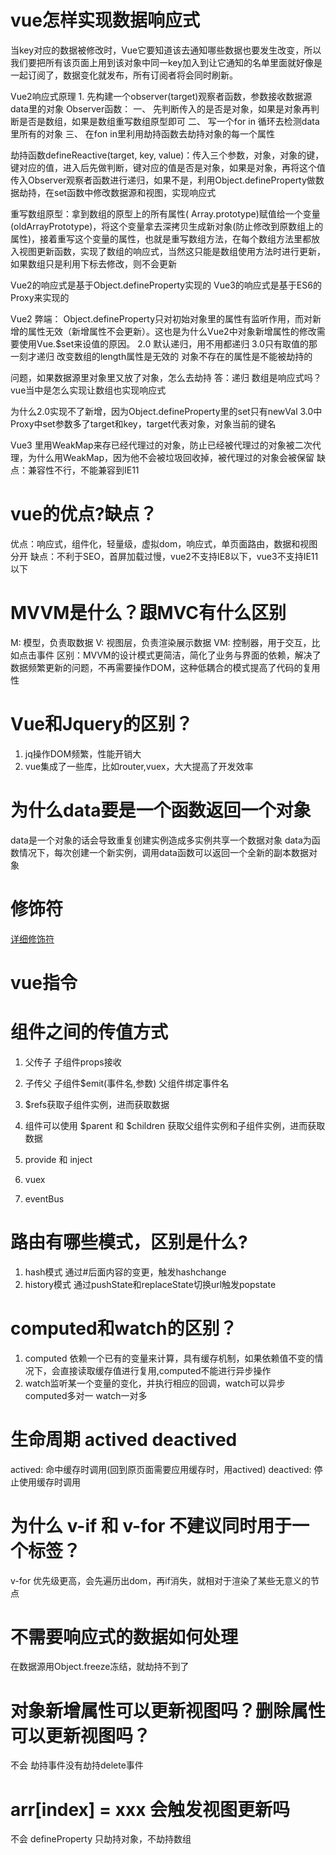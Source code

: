 # vue怎样实现数据响应式
当key对应的数据被修改时，Vue它要知道该去通知哪些数据也要发生改变，所以我们要把所有该页面上用到该对象中同一key加入到让它通知的名单里面就好像是一起订阅了，数据变化就发布，所有订阅者将会同时刷新。

Vue2响应式原理
	1. 先构建一个observer(target)观察者函数，参数接收数据源data里的对象
Observer函数：
一、 先判断传入的是否是对象，如果是对象再判断是否是数组，如果是数组重写数组原型即可
二、 写一个for in 循环去检测data里所有的对象 
三、 在fon in里利用劫持函数去劫持对象的每一个属性

劫持函数defineReactive(target, key, value)：传入三个参数，对象，对象的键，键对应的值，进入后先做判断，键对应的值是否是对象，如果是对象，再将这个值传入Observer观察者函数进行递归，如果不是，利用Object.defineProperty做数据劫持，在set函数中修改数据源和视图，实现响应式

重写数组原型：拿到数组的原型上的所有属性( Array.prototype)赋值给一个变量(oldArrayPrototype)，将这个变量拿去深拷贝生成新对象(防止修改到原数组上的属性)，接着重写这个变量的属性，也就是重写数组方法，在每个数组方法里都放入视图更新函数，实现了数组的响应式，当然这只能是数组使用方法时进行更新，如果数组只是利用下标去修改，则不会更新


Vue2的响应式是基于Object.defineProperty实现的
Vue3的响应式是基于ES6的Proxy来实现的

Vue2 弊端：
Object.defineProperty只对初始对象里的属性有监听作用，而对新增的属性无效（新增属性不会更新）。这也是为什么Vue2中对象新增属性的修改需要使用Vue.$set来设值的原因。
 2.0 默认递归，用不用都递归 3.0只有取值的那一刻才递归
改变数组的length属性是无效的
对象不存在的属性是不能被劫持的



问题，如果数据源里对象里又放了对象，怎么去劫持
答：递归
数组是响应式吗？vue当中是怎么实现让数组也实现响应式

为什么2.0实现不了新增，因为Object.defineProperty里的set只有newVal
3.0中Proxy中set参数多了target和key，target代表对象，对象当前的键名

Vue3 里用WeakMap来存已经代理过的对象，防止已经被代理过的对象被二次代理，为什么用WeakMap，因为他不会被垃圾回收掉，被代理过的对象会被保留
缺点：兼容性不行，不能兼容到IE11 

# vue的优点?缺点？
优点：响应式，组件化，轻量级，虚拟dom，响应式，单页面路由，数据和视图分开
缺点：不利于SEO，首屏加载过慢，vue2不支持IE8以下，vue3不支持IE11以下

# MVVM是什么？跟MVC有什么区别
M: 模型，负责取数据
V: 视图层，负责渲染展示数据
VM: 控制器，用于交互，比如点击事件
区别：MVVM的设计模式更简洁，简化了业务与界面的依赖，解决了数据频繁更新的问题，不再需要操作DOM，这种低耦合的模式提高了代码的复用性

# Vue和Jquery的区别？
1. jq操作DOM频繁，性能开销大
2. vue集成了一些库，比如router,vuex，大大提高了开发效率

# 为什么data要是一个函数返回一个对象
data是一个对象的话会导致重复创建实例造成多实例共享一个数据对象
data为函数情况下，每次创建一个新实例，调用data函数可以返回一个全新的副本数据对象

# 修饰符
[详细修饰符]((https://juejin.cn/post/6844903774700453901#comment))

# vue指令

# 组件之间的传值方式
1. 父传子
  子组件props接收

2. 子传父
   子组件$emit(事件名,参数) 父组件绑定事件名
3. $refs获取子组件实例，进而获取数据
4. 组件可以使用 $parent 和 $children 获取父组件实例和子组件实例，进而获取数据
5. provide 和 inject 
6. vuex
7. eventBus

# 路由有哪些模式，区别是什么?
1. hash模式
   通过#后面内容的变更，触发hashchange
2. history模式
   通过pushState和replaceState切换url触发popstate

# computed和watch的区别？
1. computed 依赖一个已有的变量来计算，具有缓存机制，如果依赖值不变的情况下，会直接读取缓存值进行复用,computed不能进行异步操作
2. watch监听某一个变量的变化，并执行相应的回调，watch可以异步
computed多对一
watch一对多

# 生命周期 actived deactived
actived: 命中缓存时调用(回到原页面需要应用缓存时，用actived)
deactived: 停止使用缓存时调用

# 为什么 v-if 和 v-for 不建议同时用于一个标签？
v-for 优先级更高，会先遍历出dom，再if消失，就相对于渲染了某些无意义的节点 

# 不需要响应式的数据如何处理
在数据源用Object.freeze冻结，就劫持不到了

# 对象新增属性可以更新视图吗？删除属性可以更新视图吗？
不会
劫持事件没有劫持delete事件

# arr[index] = xxx 会触发视图更新吗
不会
defineProperty 只劫持对象，不劫持数组